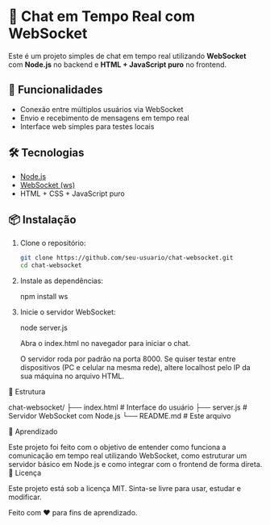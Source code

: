 # 💬 Chat em Tempo Real com WebSocket

Este é um projeto simples de chat em tempo real utilizando **WebSocket** com **Node.js** no backend e **HTML + JavaScript puro** no frontend.

## 🚀 Funcionalidades

- Conexão entre múltiplos usuários via WebSocket
- Envio e recebimento de mensagens em tempo real
- Interface web simples para testes locais

## 🛠️ Tecnologias

- [Node.js](https://nodejs.org/)
- [WebSocket (ws)](https://www.npmjs.com/package/ws)
- HTML + CSS + JavaScript puro

## 📦 Instalação

1. Clone o repositório:
   ```bash
   git clone https://github.com/seu-usuario/chat-websocket.git
   cd chat-websocket

2. Instale as dependências:

   npm install ws

3. Inicie o servidor WebSocket:

    node server.js

    Abra o index.html no navegador para iniciar o chat.

    O servidor roda por padrão na porta 8000. Se quiser testar entre dispositivos (PC e celular na mesma rede), altere localhost pelo IP da sua máquina no arquivo HTML.

📁 Estrutura

chat-websocket/
├── index.html         # Interface do usuário
├── server.js          # Servidor WebSocket com Node.js
└── README.md          # Este arquivo

🧠 Aprendizado

Este projeto foi feito com o objetivo de entender como funciona a comunicação em tempo real utilizando WebSocket, como estruturar um servidor básico em Node.js e como integrar com o frontend de forma direta.
📄 Licença

Este projeto está sob a licença MIT. Sinta-se livre para usar, estudar e modificar.

Feito com ❤️ para fins de aprendizado.
